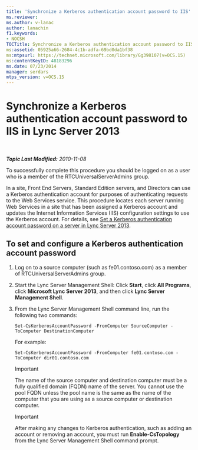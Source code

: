 ```yaml
---
title: 'Synchronize a Kerberos authentication account password to IIS'
ms.reviewer: 
ms.author: v-lanac
author: lanachin
f1.keywords:
- NOCSH
TOCTitle: Synchronize a Kerberos authentication account password to IIS
ms:assetid: 05925a66-2684-4c1b-adfa-69bd0da1bf38
ms:mtpsurl: https://technet.microsoft.com/library/Gg398107(v=OCS.15)
ms:contentKeyID: 48183296
ms.date: 07/23/2014
manager: serdars
mtps_version: v=OCS.15
---
```


<div data-xmlns="http://www.w3.org/1999/xhtml">

<div class="topic" data-xmlns="http://www.w3.org/1999/xhtml" data-msxsl="urn:schemas-microsoft-com:xslt" data-cs="http://msdn.microsoft.com/en-us/">

<div data-asp="http://msdn2.microsoft.com/asp">

# Synchronize a Kerberos authentication account password to IIS in Lync Server 2013

</div>

<div id="mainSection">

<div id="mainBody">

<span> </span>

_**Topic Last Modified:** 2010-11-08_

To successfully complete this procedure you should be logged on as a user who is a member of the RTCUniversalServerAdmins group.

In a site, Front End Servers, Standard Edition servers, and Directors can use a Kerberos authentication account for purposes of authenticating requests to the Web Services service. This procedure locates each server running Web Services in a site that has been assigned a Kerberos account and updates the Internet Information Services (IIS) configuration settings to use the Kerberos account. For details, see [Set a Kerberos authentication account password on a server in Lync Server 2013](lync-server-2013-set-a-kerberos-authentication-account-password-on-a-server.md).

<div>

## To set and configure a Kerberos authentication account password

1.  Log on to a source computer (such as fe01.contoso.com) as a member of RTCUniversalServerAdmins group.

2.  Start the Lync Server Management Shell: Click **Start**, click **All Programs**, click **Microsoft Lync Server 2013**, and then click **Lync Server Management Shell**.

3.  From the Lync Server Management Shell command line, run the following two commands:
    
        Set-CsKerberosAccountPassword -FromComputer SourceComputer -ToComputer DestinationComputer
    
    For example:
    
        Set-CsKerberosAccountPassword -FromComputer fe01.contoso.com -ToComputer dir01.contoso.com
    
    <div>
    

    > [!IMPORTANT]
    > The name of the source computer and destination computer must be a fully qualified domain (FQDN) name of the server. You cannot use the pool FQDN unless the pool name is the same as the name of the computer that you are using as a source computer or destination computer.

    
    </div>
    
    <div>
    

    > [!IMPORTANT]
    > After making any changes to Kerberos authentication, such as adding an account or removing an account, you must run <STRONG>Enable-CsTopology</STRONG> from the Lync Server Management Shell command prompt.

    
    </div>

</div>

</div>

<span> </span>

</div>

</div>

</div>

